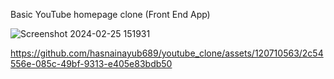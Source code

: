 Basic YouTube homepage clone (Front End App)


![Screenshot 2024-02-25 151931](https://github.com/hasnainayub689/youtube_clone/assets/120710563/5bf1689e-6fb9-4c62-b44f-9db98ff72b84)




https://github.com/hasnainayub689/youtube_clone/assets/120710563/2c54556e-085c-49bf-9313-e405e83bdb50

